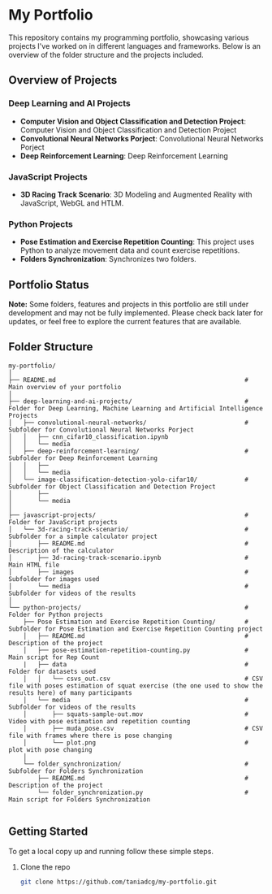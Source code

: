# My Portfolio 

This repository contains my programming portfolio, showcasing various projects I've worked on in different languages and frameworks. Below is an overview of the folder structure and the projects included.

## Overview of Projects

### Deep Learning and AI Projects 
- **Computer Vision and Object Classification and Detection Project**: Computer Vision and Object Classification and Detection Project
- **Convolutional Neural Networks Porject**: Convolutional Neural Networks Porject
- **Deep Reinforcement Learning**: Deep Reinforcement Learning

### JavaScript Projects
- **3D Racing Track Scenario**: 3D Modeling and Augmented Reality with JavaScript, WebGL and HTLM.

### Python Projects
- **Pose Estimation and Exercise Repetition Counting**: This project uses Python to analyze movement data and count exercise repetitions.
- **Folders Synchronization**: Synchronizes two folders.

## Portfolio Status
**Note:** Some folders, features and projects in this portfolio are still under development and may not be fully implemented. Please check back later for updates, or feel free to explore the current features that are available.

## Folder Structure

```
my-portfolio/
│
├── README.md                                                    # Main overview of your portfolio
│
├── deep-learning-and-ai-projects/                               # Folder for Deep Learning, Machine Learning and Artificial Intelligence Projects
│   ├── convolutional-neural-networks/                           # Subfolder for Convolutional Neural Networks Porject
│   │   ├── cnn_cifar10_classification.ipynb                                                 
│   │   └── media
│   ├── deep-reinforcement-learning/                             # Subfolder for Deep Reinforcement Learning
│   │   ├──                                              
│   │   └── media
│   └── image-classification-detection-yolo-cifar10/             # Subfolder for Object Classification and Detection Project
│       ├──                                                
│       └── media
│
├── javascript-projects/                                         # Folder for JavaScript projects
│   └── 3d-racing-track-scenario/                                # Subfolder for a simple calculator project
│       ├── README.md                                            # Description of the calculator
│       ├── 3d-racing-track-scenario.ipynb                       # Main HTML file
│       ├── images                                               # Subfolder for images used
│       └── media                                                # Subfolder for videos of the results
│
└── python-projects/                                             # Folder for Python projects
    ├── Pose Estimation and Exercise Repetition Counting/        # Subfolder for Pose Estimation and Exercise Repetition Counting project
    │   ├── README.md                                            # Description of the project
    │   ├── pose-estimation-repetition-counting.py               # Main script for Rep Count
    |   ├── data                                                 # Folder for datasets used 
    │   │   └── csvs_out.csv                                     # CSV file with poses estimation of squat exercise (the one used to show the results here) of many participants 
    │   └── media                                                # Subfolder for videos of the results
    │       ├── squats-sample-out.mov                            # Video with pose estimation and repetition counting
    │       ├── muda_pose.csv                                    # CSV file with frames where there is pose changing
    │       └── plot.png                                         # plot with pose changing
    │
    └── folder_synchronization/                                  # Subfolder for Folders Synchronization
        ├── README.md                                            # Description of the project
        └── folder_synchronization.py                            # Main script for Folders Synchronization
   

``` 

## Getting Started

To get a local copy up and running follow these simple steps.

1. Clone the repo
   ```bash
   git clone https://github.com/taniadcg/my-portfolio.git

